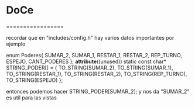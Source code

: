 # DoCe
=================

recordar que en "includes/config.h"  hay varios datos importantes por ejemplo

enum Poderes{
	SUMAR_2,
	SUMAR_1,
	RESTAR_1,
	RESTAR_2,
	REP_TURNO,
	ESPEJO,
 	CANT_PODERES
};
__attribute__((unused)) static const char* STRING_PODER[] = {
    TO_STRING(SUMAR_2),
    TO_STRING(SUMAR_1),
    TO_STRING(RESTAR_1),
    TO_STRING(RESTAR_2),
    TO_STRING(REP_TURNO),
    TO_STRING(ESPEJO)
};

entonces podemos hacer  STRING_PODER[SUMAR_2]; y nos da "SUMAR_2" es util para las vistas
